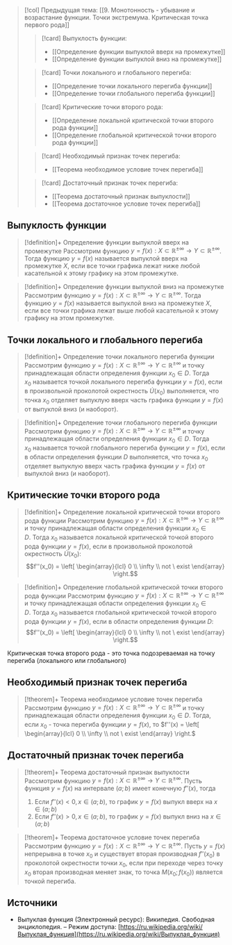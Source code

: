 > [!col] Предыдущая тема: [[9. Монотонность - убывание и возрастание функции. Точки экстремума. Критическая точка первого рода]]
>> [!card] Выпуклость функции:
>> * [[Определение функции выпуклой вверх на промежутке]]
>> * [[Определение функции выпуклой вниз на промежутке]]
>
>> [!card] Точки локального и глобального перегиба:
>> * [[Определение точки локального перегиба функции]]
>> * [[Определение точки глобального перегиба функции]]
>
>> [!card] Критические точки второго рода:
>> * [[Определение локальной критической точки второго рода функции]]
>> * [[Определение глобальной критической точки второго рода функции]]
>
>> [!card] Необходимый признак точек перегиба:
>> * [[Теорема необходимое условие точек перегиба]]
>
>> [!card] Достаточный признак точек перегиба:
>> * [[Теорема достаточный признак выпуклости]]
>> * [[Теорема достаточное условие точек перегиба]]

## Выпуклость функции
> [!definition]+ Определение функции выпуклой вверх на промежутке
> Рассмотрим функцию $y = f(x):X \subset \mathbb{R^{\pm\infty}}\rightarrow Y \subset \mathbb{R^{\pm\infty}}$. Тогда функцию $y = f(x)$ называется выпуклой вверх на промежутке $X$, если все точки графика лежат ниже любой касательной к этому графику на этом промежутке. 

> [!definition]+ Определение функции выпуклой вниз на промежутке
> Рассмотрим функцию $y = f(x):X \subset \mathbb{R^{\pm\infty}}\rightarrow Y \subset \mathbb{R^{\pm\infty}}$. Тогда функцию $y = f(x)$ называется выпуклой вниз на промежутке $X$, если все точки графика лежат выше любой касательной к этому графику на этом промежутке.  

## Точки локального и глобального перегиба
> [!definition]+ Определение точки локального перегиба функции
> Рассмотрим функцию $y = f(x):X \subset \mathbb{R^{\pm\infty}}\rightarrow Y \subset \mathbb{R^{\pm\infty}}$ и точку принадлежащая области определения функции $x_0 \in D$. Тогда $x_{0}$ называется точкой локального перегиба функции ${\displaystyle y=f(x),}$ если в произвольной проколотой окрестность ${\displaystyle {\dot {U}}(x_{0})}$ выполняется, что точка $x_0$ отделяет выпуклую вверх часть графика функции $y=f(x)$ от выпуклой вниз (и наоборот).

> [!definition]+ Определение точки глобального перегиба функции
> Рассмотрим функцию $y = f(x):X \subset \mathbb{R^{\pm\infty}}\rightarrow Y \subset \mathbb{R^{\pm\infty}}$ и точку принадлежащая области определения функции $x_0 \in D$. Тогда $x_{0}$ называется точкой глобального перегиба функции ${\displaystyle y=f(x),}$ если в области определения функции $D$ выполняется, что точка $x_0$ отделяет выпуклую вверх часть графика функции $y=f(x)$ от выпуклой вниз (и наоборот). 

## Критические точки второго рода
> [!definition]+ Определение локальной критической точки второго рода функции 
> Рассмотрим функцию $y = f(x):X \subset \mathbb{R^{\pm\infty}}\rightarrow Y \subset \mathbb{R^{\pm\infty}}$ и точку принадлежащая области определения функции $x_0 \in D$. Тогда $x_{0}$ называется локальной критической точкой второго рода функции ${\displaystyle y=f(x),}$ если в произвольной проколотой окрестность ${\displaystyle {\dot {U}}(x_{0})}$: $$f''(x_0) = \left[ \begin{array}{lcl} 0 \\ \infty \\ not \ exist  \end{array} \right.$$

> [!definition]+ Определение глобальной критической точки второго рода функции 
> Рассмотрим функцию $y = f(x):X \subset \mathbb{R^{\pm\infty}}\rightarrow Y \subset \mathbb{R^{\pm\infty}}$ и точку принадлежащая области определения функции $x_0 \in D$. Тогда $x_{0}$ называется глобальной критической точкой второго рода функции ${\displaystyle y=f(x),}$ если в области определения функции $D$: $$f''(x_0) = \left[ \begin{array}{lcl} 0 \\ \infty \\ not \ exist  \end{array} \right.$$

Критическая точка второго рода - это точка подозреваемая на точку перегиба (локального или глобального)

## Необходимый признак точек перегиба
> [!theorem]+ Теорема необходимое условие точек перегиба
> Рассмотрим функцию $y = f(x):X \subset \mathbb{R^{\pm\infty}}\rightarrow Y \subset \mathbb{R^{\pm\infty}}$ и точку принадлежащая области определения функции $x_0 \in D$. Тогда, если  $x_0$ - точка перегиба функции $y =f(x)$, то $f''(x) = \left[ \begin{array}{lcl} 0 \\ \infty \\ not \ exist  \end{array} \right.$

## Достаточный признак точек перегиба
> [!theorem]+ Теорема достаточный признак выпуклости
> Рассмотрим функцию $y = f(x):X \subset \mathbb{R^{\pm\infty}}\rightarrow Y \subset \mathbb{R^{\pm\infty}}$. Пусть функция $y =f(x)$ на интервале $(a;b)$ имеет конечную $f''(x)$, тогда
> 1. Если $f''(x) < 0, x \in (a;b)$, то график $y=f(x)$ выпукл вверх на $x \in (a;b)$
> 2. Если $f''(x) > 0, x \in (a;b)$, то график $y=f(x)$ выпукл вниз на $x \in (a;b)$

> [!theorem]+ Теорема достаточное условие точек перегиба
> Рассмотрим функцию $y = f(x):X \subset \mathbb{R^{\pm\infty}}\rightarrow Y \subset \mathbb{R^{\pm\infty}}$. Пусть $y = f(x)$ непрерывна в точке $x_0$ и существует вторая производная $f''(x_0)$ в проколотой окрестности точки $x_0$, если при переходе через точку $x_0$ вторая производная меняет знак, то точка $M(x_0; f(x_0))$ является точкой перегиба. 

## Источники
* Выпуклая функция (Электронный ресурс): Википедия. Свободная энциклопедия. – Режим доступа: [https://ru.wikipedia.org/wiki/Выпуклая_функция](https://ru.wikipedia.org/wiki/Выпуклая_функция)